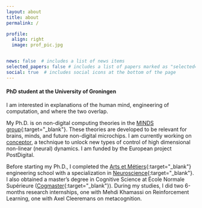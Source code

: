 ```yaml
---
layout: about
title: about
permalink: /

profile:
  align: right
  image: prof_pic.jpg


news: false  # includes a list of news items
selected_papers: false # includes a list of papers marked as "selected={true}"
social: true  # includes social icons at the bottom of the page
---
```




#### PhD student at the University of Groningen

I am interested in explanations of the human mind, engineering of computation, and where the two overlap.

My Ph.D. is on non-digital computing theories in the [MINDS group](https://www.ai.rug.nl/minds/){:target="\_blank"}. These theories are developed to be relevant for brains, minds, and future non-digital microchips.  I am currently working on [conceptor](https://arxiv.org/abs/1406.2671), a technique to unlock new types of control of high dimensional non-linear (neural) dynamics. I am funded by the European project PostDigital. 

Before starting my Ph.D., I completed the [Arts et Métiers](https://artsetmetiers.fr/en){:target="\_blank"} engineering school with a specialization in [Neuroscience](https://www.bme-paris.com/program/master-2/bioengineering-and-innovation-in-neurosciences-bin/){:target="\_blank"}. I also obtained a master’s degree in Cognitive Science at École Normale Supérieure ([Cogmaster](https://cogmaster.ens.psl.eu/en){:target="\_blank"}). During my studies, I did two 6-months research internships, one with Mehdi Khamassi on Reinforcement Learning, one with Axel Cleeremans on metacognition. 
